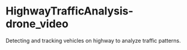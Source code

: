 # HighwayTrafficAnalysis-drone_video
Detecting and tracking vehicles on highway to analyze traffic patterns.
